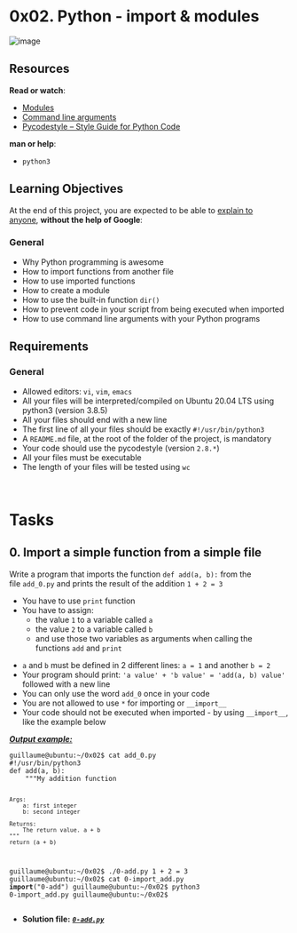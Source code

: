 <h1>0x02. Python - import & modules</h1>

![image](https://user-images.githubusercontent.com/98773774/167176689-e892a2ae-2a00-4dc0-bf88-62928b9c61ca.png)

<h2>Resources</h2>
<p><strong>Read or watch</strong>:</p>
<ul>
    <li><a href="https://intranet.hbtn.io/rltoken/4SOY6RYv_fYUM-4NNB3Abg" target="_blank" title="Modules">Modules</a></li>
    <li><a href="https://intranet.hbtn.io/rltoken/pIjNhhRLMFfHoqcTM7u3_A" target="_blank" title="Command line arguments">Command line arguments</a></li>
    <li><a href="https://intranet.hbtn.io/rltoken/ngVTmU2SAH3NW1Z2IGqmLA" target="_blank" title="Pycodestyle -- Style Guide for Python Code">Pycodestyle &ndash; Style Guide for Python Code</a></li>
</ul>
<p><strong>man or help</strong>:</p>
<ul>
    <li><code>python3</code></li>
</ul>
<h2>Learning Objectives</h2>
<p>At the end of this project, you are expected to be able to&nbsp;<a href="https://intranet.hbtn.io/rltoken/GzK0HyXjvp5fcKQiiTyLRQ" target="_blank" title="explain to anyone">explain to anyone</a>,&nbsp;<strong>without the help of Google</strong>:</p>
<h3>General</h3>
<ul>
    <li>Why Python programming is awesome</li>
    <li>How to import functions from another file</li>
    <li>How to use imported functions</li>
    <li>How to create a module</li>
    <li>How to use the built-in function&nbsp;<code>dir()</code></li>
    <li>How to prevent code in your script from being executed when imported</li>
    <li>How to use command line arguments with your Python programs</li>
</ul>
<h2>Requirements</h2>
<h3>General</h3>
<ul>
    <li>Allowed editors:&nbsp;<code>vi</code>,&nbsp;<code>vim</code>,&nbsp;<code>emacs</code></li>
    <li>All your files will be interpreted/compiled on Ubuntu 20.04 LTS using python3 (version 3.8.5)</li>
    <li>All your files should end with a new line</li>
    <li>The first line of all your files should be exactly&nbsp;<code>#!/usr/bin/python3</code></li>
    <li>A&nbsp;<code>README.md</code> file, at the root of the folder of the project, is mandatory</li>
    <li>Your code should use the pycodestyle (version&nbsp;<code>2.8.*</code>)</li>
    <li>All your files must be executable</li>
    <li>The length of your files will be tested using&nbsp;<code>wc</code></li>
</ul>
<br>
<h1>Tasks</h1>
<h2>0. Import a simple function from a simple file</h2>
<p>Write a program that imports the function&nbsp;<code>def add(a, b):</code> from the file&nbsp;<code>add_0.py</code> and prints the result of the addition&nbsp;<code>1 + 2 = 3</code></p>
<ul>
    <li>You have to use&nbsp;<code>print</code> function</li>
    <li>You have to assign:<ul>
            <li>the value&nbsp;<code>1</code> to a variable called&nbsp;<code>a</code></li>
            <li>the value&nbsp;<code>2</code> to a variable called&nbsp;<code>b</code></li>
            <li>and use those two variables as arguments when calling the functions&nbsp;<code>add</code> and&nbsp;<code>print</code></li>
        </ul>
    </li>
</ul>
<ul>
  <li><code>a</code> and <code>b</code> must be defined in 2 different lines: <code>a = 1</code> and another <code>b = 2</code></li>
  <li>Your program should print: <code>'a value' + 'b value' = 'add(a, b) value'</code> followed with a new line</li>
  <li>You can only use the word <code>add_0</code> once in your code</li>
  <li>You are not allowed to use <code>*</code> for importing or <code>__import__</code></li>
  <li>Your code should not be executed when imported - by using <code>__import__</code>, like the example below</li>
</ul>
<p><b><i><u>Output example:</u></i></b></p>
<pre><code>guillaume@ubuntu:~/0x02$ cat add_0.py
#!/usr/bin/python3
def add(a, b):
    """My addition function

    Args:
        a: first integer
        b: second integer

    Returns:
        The return value. a + b
    """
    return (a + b)

guillaume@ubuntu:~/0x02$ ./0-add.py
1 + 2 = 3
guillaume@ubuntu:~/0x02$ cat 0-import_add.py
__import__("0-add")
guillaume@ubuntu:~/0x02$ python3 0-import_add.py 
guillaume@ubuntu:~/0x02$</code></pre>
<ul>
    <li><b>Solution file:</b>&nbsp;<code><i><b><a href="https://github.com/FranRM15/holbertonschool-higher_level_programming/blob/main/0x02-python-import_modules/0-add.py" target="_blank">0-add.py</b></i></a></code></li>
</ul>
